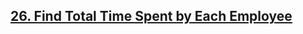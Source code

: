 <h2><a href="https://leetcode.com/problems/find-total-time-spent-by-each-employee/?envType=study-plan&id=sql-i">26. Find Total Time Spent by Each Employee
